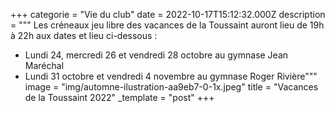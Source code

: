 +++
categorie = "Vie du club"
date = 2022-10-17T15:12:32.000Z
description = """
Les créneaux jeu libre des vacances de la Toussaint auront lieu de 19h à 22h aux dates et lieu ci-dessous :

* Lundi 24, mercredi 26 et vendredi 28 octobre au gymnase Jean Maréchal
* Lundi 31 octobre et vendredi 4 novembre au gymnase Roger Rivière"""
image = "img/automne-ilustration-aa9eb7-0-1x.jpeg"
title = "Vacances de la Toussaint 2022"
_template = "post"
+++

